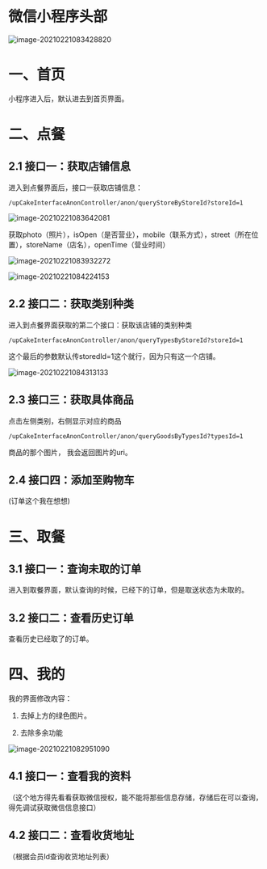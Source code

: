 # 微信小程序头部

![image-20210221083428820](http://lovebetterworld.com/image-20210221083428820.png)



# 一、首页

小程序进入后，默认进去到首页界面。





# 二、点餐

## 2.1 接口一：获取店铺信息

进入到点餐界面后，接口一获取店铺信息：

`/upCakeInterfaceAnonController/anon/queryStoreByStoreId?storeId=1`

![image-20210221083642081](http://lovebetterworld.com/image-20210221083642081.png)

获取photo（照片），isOpen（是否营业），mobile（联系方式），street（所在位置），storeName（店名），openTime（营业时间）

![image-20210221083932272](http://lovebetterworld.com/image-20210221083932272.png)



![image-20210221084224153](http://lovebetterworld.com/image-20210221084224153.png)



## 2.2 接口二：获取类别种类

进入到点餐界面获取的第二个接口：获取该店铺的类别种类

`/upCakeInterfaceAnonController/anon/queryTypesByStoreId?storeId=1`

这个最后的参数默认传storedId=1这个就行，因为只有这一个店铺。

![image-20210221084313133](http://lovebetterworld.com/image-20210221084313133.png)



## 2.3 接口三：获取具体商品

点击左侧类别，右侧显示对应的商品

`/upCakeInterfaceAnonController/anon/queryGoodsByTypesId?typesId=1`

商品的那个图片， 我会返回图片的uri。



## 2.4 接口四：添加至购物车

(订单这个我在想想)







# 三、取餐

## 3.1 接口一：查询未取的订单

进入到取餐界面，默认查询的时候，已经下的订单，但是取送状态为未取的。



## 3.2 接口二：查看历史订单

查看历史已经取了的订单。





# 四、我的

我的界面修改内容：

1. 去掉上方的绿色图片。

2. 去除多余功能

![image-20210221082951090](http://lovebetterworld.com/image-20210221082951090.png)



## 4.1 接口一：查看我的资料

（这个地方得先看看获取微信授权，能不能将那些信息存储，存储后在可以查询，得先调试获取微信信息接口）



## 4.2 接口二：查看收货地址

（根据会员Id查询收货地址列表）

